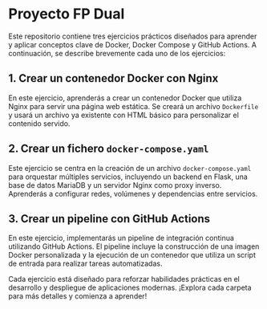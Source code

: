 # Proyecto FP Dual

Este repositorio contiene tres ejercicios prácticos diseñados para aprender y aplicar conceptos clave de Docker, Docker Compose y GitHub Actions. A continuación, se describe brevemente cada uno de los ejercicios:

## 1. Crear un contenedor Docker con Nginx
En este ejercicio, aprenderás a crear un contenedor Docker que utiliza Nginx para servir una página web estática. Se creará un archivo `Dockerfile` y usará un archivo ya existente con HTML básico para personalizar el contenido servido.

## 2. Crear un fichero `docker-compose.yaml`
Este ejercicio se centra en la creación de un archivo `docker-compose.yaml` para orquestar múltiples servicios, incluyendo un backend en Flask, una base de datos MariaDB y un servidor Nginx como proxy inverso. Aprenderás a configurar redes, volúmenes y dependencias entre servicios.

## 3. Crear un pipeline con GitHub Actions
En este ejercicio, implementarás un pipeline de integración continua utilizando GitHub Actions. El pipeline incluye la construcción de una imagen Docker personalizada y la ejecución de un contenedor que utiliza un script de entrada para realizar tareas automatizadas.

Cada ejercicio está diseñado para reforzar habilidades prácticas en el desarrollo y despliegue de aplicaciones modernas. ¡Explora cada carpeta para más detalles y comienza a aprender!  